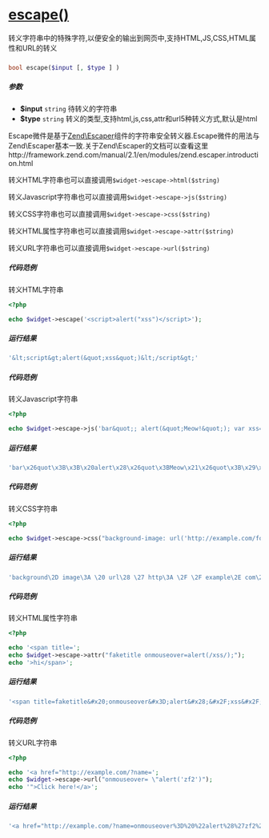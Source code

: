 [escape()](http://twinh.github.com/widget/api/escape)
=====================================================

转义字符串中的特殊字符,以便安全的输出到网页中,支持HTML,JS,CSS,HTML属性和URL的转义

### 
```php
bool escape($input [, $type ] )
```

##### 参数
* **$input** `string` 待转义的字符串
* **$type** `string` 转义的类型,支持html,js,css,attr和url5种转义方式,默认是html


Escape微件是基于[Zend\Escaper](https://github.com/zendframework/zf2/tree/master/library/Zend/Escaper)组件的字符串安全转义器.Escape微件的用法与Zend\Escaper基本一致.关于Zend\Escaper的文档可以查看这里http://framework.zend.com/manual/2.1/en/modules/zend.escaper.introduction.html

转义HTML字符串也可以直接调用`$widget->escape->html($string)`

转义Javascript字符串也可以直接调用`$widget->escape->js($string)`

转义CSS字符串也可以直接调用`$widget->escape->css($string)`

转义HTML属性字符串也可以直接调用`$widget->escape->attr($string)`

转义URL字符串也可以直接调用`$widget->escape->url($string)`


##### 代码范例
转义HTML字符串
```php
<?php

echo $widget->escape('<script>alert("xss")</script>');
```
##### 运行结果
```php
'&lt;script&gt;alert(&quot;xss&quot;)&lt;/script&gt;'
```
##### 代码范例
转义Javascript字符串
```php
<?php

echo $widget->escape->js('bar&quot;; alert(&quot;Meow!&quot;); var xss=&quot;true');
```
##### 运行结果
```php
'bar\x26quot\x3B\x3B\x20alert\x28\x26quot\x3BMeow\x21\x26quot\x3B\x29\x3B\x20var\x20xss\x3D\x26quot\x3Btrue'
```
##### 代码范例
转义CSS字符串
```php
<?php

echo $widget->escape->css("background-image: url('http://example.com/foo.jpg?</style><script>alert(1)</script>');");
```
##### 运行结果
```php
'background\2D image\3A \20 url\28 \27 http\3A \2F \2F example\2E com\2F foo\2E jpg\3F \3C \2F style\3E \3C script\3E alert\28 1\29 \3C \2F script\3E \27 \29 \3B '
```
##### 代码范例
转义HTML属性字符串
```php
<?php

echo '<span title=';
echo $widget->escape->attr("faketitle onmouseover=alert(/xss/);");
echo '>hi</span>';
```
##### 运行结果
```php
'<span title=faketitle&#x20;onmouseover&#x3D;alert&#x28;&#x2F;xss&#x2F;&#x29;&#x3B;>hi</span>'
```
##### 代码范例
转义URL字符串
```php
<?php

echo '<a href="http://example.com/?name=';
echo $widget->escape->url("onmouseover= \"alert('zf2')");
echo '">Click here!</a>';
```
##### 运行结果
```php
'<a href="http://example.com/?name=onmouseover%3D%20%22alert%28%27zf2%27%29">Click here!</a>'
```
